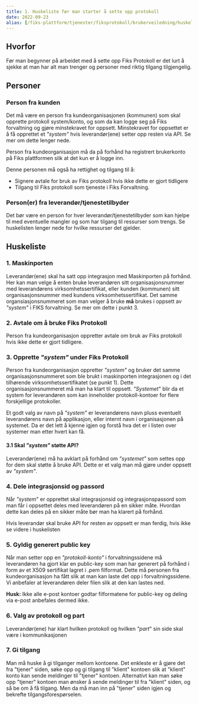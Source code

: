 ```yaml
---
title: 1. Huskeliste før man starter å sette opp protokoll
date: 2022-09-23
alias: [/fiks-plattform/tjenester/fiksprotokoll/brukerveiledning/huskeliste]
---
```


## Hvorfor

Før man begynner på arbeidet med å sette opp Fiks Protokoll er det lurt å sjekke at man har alt man trenger og personer med riktig tilgang tilgjengelig.

## Personer

### Person fra kunden
Det må være en person fra kundeorganisasjonen (kommunen) som skal opprette protokoll system/konto, og som da kan logge seg på Fiks forvaltning og gjøre minstekravet for oppsett.
Minstekravet for oppsettet er å få opprettet et *"system"* hvis leverandør(ene) setter opp resten via API. Se mer om dette lenger nede.

Person fra kundeorganisasjon må da på forhånd ha registrert brukerkonto på Fiks plattformen slik at det kun er å logge inn.

Denne personen må også ha rettighet og tilgang til å:
* Signere avtale for bruk av Fiks protokoll hvis ikke dette er gjort tidligere
* Tilgang til Fiks protokoll som tjeneste i Fiks Forvaltning. 

### Person(er) fra leverandør/tjenestetilbyder
Det bør være en person for hver leverandør/tjenestetilbyder som kan hjelpe til med eventuelle mangler og som har tilgang til ressurser som trengs.
Se huskelisten lenger nede for hvilke ressurser det gjelder. 

## Huskeliste

### 1. Maskinporten
Leverandør(ene) skal ha satt opp integrasjon med Maskinporten på forhånd. 
Her kan man velge å enten bruke leverandøren sitt organisasjonsnummer med leverandørens virksomhetssertifikat, eller kunden (kommunen) sitt organisasjonsnummer med kundens virksomhetssertifikat. 
Det samme organsiasjonsnummeret som man velger å bruke **må** brukes i oppsett av *"system"* i FIKS forvaltning. Se mer om dette i punkt 3.

### 2. Avtale om å bruke Fiks Protokoll
Person fra kundeorganisasjon oppretter avtale om bruk av Fiks protokoll hvis ikke dette er gjort tidligere.

### 3. Opprette *"system"* under Fiks Protokoll
Person fra kundeorganisasjon oppretter *"system"* og bruker det samme organisasjonsnummeret som ble brukt i maskinporten integrasjonen og i det tilhørende virksomhetssertifikatet  (se punkt 1). Dette organisasjonsnummeret må man ha klart til oppsett.
*"Systemet*" blir da et system for leverandøren som kan inneholder protokoll-kontoer for flere forskjellige protokoller. 

Et godt valg av navn på *"system"* er leverandørens navn pluss eventuelt leverandørens navn på applikasjon, eller internt navn i organisasjonen på systemet. 
Da er det lett å kjenne igjen og forstå hva det er i listen over systemer man etter hvert kan få.

#### 3.1 Skal *"system"* støtte API?
Leverandør(ene) må ha avklart på forhånd om *"systemet"* som settes opp for dem skal støtte å bruke API. Dette er et valg man må gjøre under oppsett av *"system"*. 

### 4. Dele integrasjonsid og passord
Når *"system*" er opprettet skal integrasjonsid og integrasjonspassord som man får i oppsettet deles med leverandøren på en sikker måte. Hvordan dette kan deles på en sikker måte bør man ha klarert på forhånd.

Hvis leverandør skal bruke API for resten av oppsett er man ferdig, hvis ikke se videre i huskelisten

### 5. Gyldig generert public key
Når man setter opp en *"protokoll-konto"* i forvaltningssidene  må leverandøren ha gjort klar en public-key som man har generert på forhånd i form av et X509 sertifikat lagret i .pem filformat.
Dette må personen fra kundeorganisasjon ha fått slik at man kan laste det opp i forvaltningssidene. 
Vi anbefaler at leverandøren deler filen slik at den kan lastes ned.

**Husk:** Ikke alle e-post kontoer godtar filformatene for public-key og deling via e-post anbefales dermed ikke.


### 6. Valg av protokoll og part
Leverandør(ene) har klart hvilken protokoll og hvilken *"part*" sin side skal være i kommunikasjonen

### 7. Gi tilgang
Man må huske å gi tilganger mellom kontoene. Det enkleste er å gjøre det fra "tjener" siden, søke opp og gi tilgang til "klient" kontoen slik at "klient" konto kan sende meldinger til "tjener" kontoen.
Alternativt kan man søke opp "tjener" kontoen man ønsker å sende meldinger til fra "klient" siden, og så be om å få tilgang. Men da må man inn på "tjener" siden igjen og bekrefte tilgangsforespørselen.
